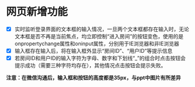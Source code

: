 # 网页新增功能
- [x] 实时监听登录界面的文本框的输入情况，一旦两个文本框都存在输入时，无论文本框是否不再是当前焦点，均立即控制“进入房间”的按钮变色，使用的是onpropertychange属性和oninput属性，分别用于IE浏览器和非IE浏览器
- [x] 输入框存在输入后，将在输入框外显示“房间ID”、“用户ID”等提示信息
- [x] 若房间ID和用户ID的输入字符为字母、数字和下划线“_”的组合时点击按钮会提示成功（需要三种字符均存在），其他情况点击按钮会提示失败。

**注意：在微信沟通后，输入框和按钮的高度都是35px，与ppt中图片有所差异**
